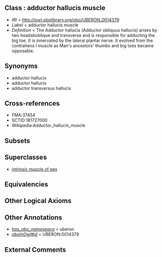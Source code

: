 
## Class : adductor hallucis muscle

 * *IRI* = http://purl.obolibrary.org/obo/UBERON_0014379
 * *Label* = adductor hallucis muscle
 * *Definition* = The Adductor hallucis (Adductor obliquus hallucis) arises by two headsboblique and transverse and is responsible for adducting the big toe. It is innervated by the lateral plantar nerve. It evolved from the contrahens I muscle as Man's ancestors' thumbs and big toes became opposable.

## Synonyms

 * adductor hallucis
 * adductor hallucis
 * adductor transversus hallucis

## Cross-references

 * FMA:37454
 * SCTID:181727000
 * Wikipedia:Adductor_hallucis_muscle

## Subsets


## Superclasses

 * [intrinsic muscle of pes](../../UBERON/78/UBERON_0014378.md)

## Equivalencies


## Other Logical Axioms


## Other Annotations

 * *[has_obo_namespace](../../ce/oboInOwl#hasOBONamespace.md)* = uberon
 * *[oboInOwl#id](../../id/oboInOwl#id.md)* = UBERON:0014379

## External Comments

